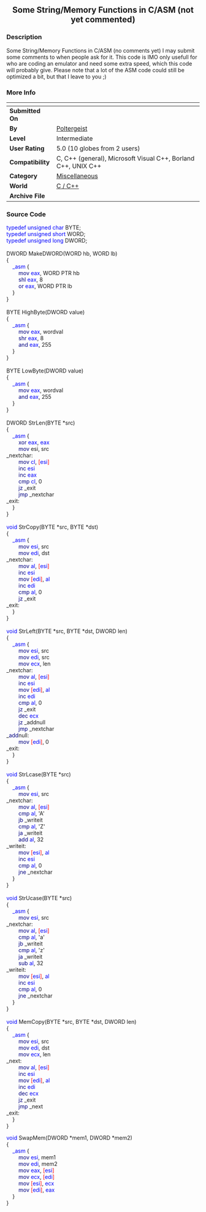 ﻿<div align="center">

## Some String/Memory Functions in C/ASM \(not yet commented\)


</div>

### Description

Some String/Memory Functions in C/ASM (no comments yet) I may submit some comments to when people ask for it. This code is IMO only usefull for who are coding an emulator and need some extra speed, which this code will probably give. Please note that a lot of the ASM code could still be optimized a bit, but that I leave to you ;)
 
### More Info
 


<span>             |<span>
---                |---
**Submitted On**   |
**By**             |[Poltergeist](https://github.com/Planet-Source-Code/PSCIndex/blob/master/ByAuthor/poltergeist.md)
**Level**          |Intermediate
**User Rating**    |5.0 (10 globes from 2 users)
**Compatibility**  |C, C\+\+ \(general\), Microsoft Visual C\+\+, Borland C\+\+, UNIX C\+\+
**Category**       |[Miscellaneous](https://github.com/Planet-Source-Code/PSCIndex/blob/master/ByCategory/miscellaneous__3-1.md)
**World**          |[C / C\+\+](https://github.com/Planet-Source-Code/PSCIndex/blob/master/ByWorld/c-c.md)
**Archive File**   |[](https://github.com/Planet-Source-Code/poltergeist-some-string-memory-functions-in-c-asm-not-yet-commented__3-5381/archive/master.zip)





### Source Code

<p><font color="#0000FF">typedef unsigned char</font> BYTE;<br>
<font color="#0000FF">typedef unsigned short</font> WORD;<br>
<font color="#0000FF">typedef unsigned long</font> DWORD;<br>
<br>
DWORD MakeDWORD(WORD hb, WORD lb)<br>
{<br>
&nbsp;&nbsp;&nbsp; <font color="#0000FF">_asm</font> {<br>
&nbsp;&nbsp;&nbsp;&nbsp;&nbsp;&nbsp;&nbsp; <font color="#000080">mov</font> <font color="#0000FF">eax</font>,
WORD PTR hb<br>
&nbsp;&nbsp;&nbsp;&nbsp;&nbsp;&nbsp;&nbsp; <font color="#000080">shl</font> <font color="#0000FF">eax</font>,
8<br>
&nbsp;&nbsp;&nbsp;&nbsp;&nbsp;&nbsp;&nbsp; <font color="#000080">or</font> <font color="#0000FF">eax</font>,
WORD PTR lb<br>
&nbsp;&nbsp;&nbsp; }<br>
}<br>
<br>
BYTE HighByte(DWORD value)<br>
{<br>
&nbsp;&nbsp;&nbsp; <font color="#0000FF">_asm</font> {<br>
&nbsp;&nbsp;&nbsp;&nbsp;&nbsp;&nbsp;&nbsp; <font color="#000080">mov</font> <font color="#0000FF">eax</font>,
wordval<br>
&nbsp;&nbsp;&nbsp;&nbsp;&nbsp;&nbsp;&nbsp; <font color="#000080">shr</font> <font color="#0000FF">eax</font>,
8<br>
&nbsp;&nbsp;&nbsp;&nbsp;&nbsp;&nbsp;&nbsp; <font color="#000080">and</font> <font color="#0000FF">eax</font>,
255<br>
&nbsp;&nbsp;&nbsp; }<br>
}<br>
<br>
BYTE LowByte(DWORD value)<br>
{<br>
&nbsp;&nbsp;&nbsp; <font color="#0000FF">_asm</font> {<br>
&nbsp;&nbsp;&nbsp;&nbsp;&nbsp;&nbsp;&nbsp; <font color="#000080">mov</font> <font color="#0000FF">eax</font>,
wordval<br>
&nbsp;&nbsp;&nbsp;&nbsp;&nbsp;&nbsp;&nbsp; <font color="#000080">and</font> <font color="#0000FF">eax</font>,
255<br>
&nbsp;&nbsp;&nbsp; }<br>
}<br>
<br>
DWORD StrLen(BYTE *src)<br>
{<br>
&nbsp;&nbsp;&nbsp; <font color="#0000FF">_asm</font> {<br>
&nbsp;&nbsp;&nbsp;&nbsp;&nbsp;&nbsp;&nbsp; <font color="#000080">xor</font> <font color="#0000FF">eax</font>,
<font color="#0000FF">eax</font><br>
&nbsp;&nbsp;&nbsp;&nbsp;&nbsp;&nbsp;&nbsp; <font color="#000080">mov</font> esi,
src<br>
_nextchar:<br>
&nbsp;&nbsp;&nbsp;&nbsp;&nbsp;&nbsp;&nbsp; <font color="#000080">mov</font> <font color="#0000FF">cl</font>,
<font color="#FF0000">[<font color="#0000FF">esi</font>]</font><br>
&nbsp;&nbsp;&nbsp;&nbsp;&nbsp;&nbsp;&nbsp; <font color="#000080">inc</font> <font color="#0000FF"> esi</font><br>
&nbsp;&nbsp;&nbsp;&nbsp;&nbsp;&nbsp;&nbsp; <font color="#000080">inc</font> <font color="#0000FF">eax</font><br>
&nbsp;&nbsp;&nbsp;&nbsp;&nbsp;&nbsp;&nbsp; <font color="#000080">cmp</font> <font color="#0000FF">cl</font>, 0<br>
&nbsp;&nbsp;&nbsp;&nbsp;&nbsp;&nbsp;&nbsp; <font color="#000080">jz</font> _exit<br>
&nbsp;&nbsp;&nbsp;&nbsp;&nbsp;&nbsp;&nbsp; <font color="#000080">jmp</font> _nextchar<br>
_exit:<br>
&nbsp;&nbsp;&nbsp; }<br>
}<br>
<br>
<font color="#0000FF">void</font> StrCopy(BYTE *src, BYTE *dst)<br>
{<br>
&nbsp;&nbsp;&nbsp; <font color="#0000FF">_asm</font> {<br>
&nbsp;&nbsp;&nbsp;&nbsp;&nbsp;&nbsp;&nbsp; <font color="#000080">mov</font> <font color="#0000FF">esi</font>, src<br>
&nbsp;&nbsp;&nbsp;&nbsp;&nbsp;&nbsp;&nbsp; <font color="#000080">mov</font> <font color="#0000FF">edi</font>, dst<br>
_nextchar:<br>
&nbsp;&nbsp;&nbsp;&nbsp;&nbsp;&nbsp;&nbsp; <font color="#000080">mov</font> <font color="#0000FF">al</font>, <font color="#FF0000">[<font color="#0000FF">esi</font>]</font><br>
&nbsp;&nbsp;&nbsp;&nbsp;&nbsp;&nbsp;&nbsp; <font color="#000080">inc</font> <font color="#0000FF"> esi</font><br>
&nbsp;&nbsp;&nbsp;&nbsp;&nbsp;&nbsp;&nbsp; <font color="#000080">mov</font> <font color="#FF0000">[<font color="#0000FF">edi</font>]</font>,
<font color="#0000FF"> al</font><br>
&nbsp;&nbsp;&nbsp;&nbsp;&nbsp;&nbsp;&nbsp; <font color="#000080">inc</font> <font color="#0000FF"> edi</font><br>
&nbsp;&nbsp;&nbsp;&nbsp;&nbsp;&nbsp;&nbsp; <font color="#000080">cmp</font> <font color="#0000FF">al</font>, 0<br>
&nbsp;&nbsp;&nbsp;&nbsp;&nbsp;&nbsp;&nbsp; <font color="#000080">jz</font> _exit<br>
_exit:<br>
&nbsp;&nbsp;&nbsp; }<br>
}<br>
<br>
<font color="#0000FF">void</font> StrLeft(BYTE *src, BYTE *dst, DWORD len)<br>
{<br>
&nbsp;&nbsp;&nbsp; <font color="#0000FF">_asm</font> {<br>
&nbsp;&nbsp;&nbsp;&nbsp;&nbsp;&nbsp;&nbsp; <font color="#000080">mov</font> <font color="#0000FF">esi</font>, src<br>
&nbsp;&nbsp;&nbsp;&nbsp;&nbsp;&nbsp;&nbsp; <font color="#000080">mov</font> <font color="#0000FF">edi</font>, src<br>
&nbsp;&nbsp;&nbsp;&nbsp;&nbsp;&nbsp;&nbsp; <font color="#000080">mov</font> <font color="#0000FF">ecx</font>, len<br>
_nextchar:<br>
&nbsp;&nbsp;&nbsp;&nbsp;&nbsp;&nbsp;&nbsp; <font color="#000080">mov</font> <font color="#0000FF">al</font>, <font color="#FF0000">[<font color="#0000FF">esi</font>]</font><br>
&nbsp;&nbsp;&nbsp;&nbsp;&nbsp;&nbsp;&nbsp; <font color="#000080">inc</font> <font color="#0000FF"> esi</font><br>
&nbsp;&nbsp;&nbsp;&nbsp;&nbsp;&nbsp;&nbsp; <font color="#000080">mov</font> <font color="#FF0000">[<font color="#0000FF">edi</font>]</font>,
<font color="#0000FF"> al</font><br>
&nbsp;&nbsp;&nbsp;&nbsp;&nbsp;&nbsp;&nbsp; <font color="#000080">inc</font> <font color="#0000FF"> edi</font><br>
&nbsp;&nbsp;&nbsp;&nbsp;&nbsp;&nbsp;&nbsp; <font color="#000080">cmp</font> <font color="#0000FF">al</font>, 0<br>
&nbsp;&nbsp;&nbsp;&nbsp;&nbsp;&nbsp;&nbsp; <font color="#000080">jz</font> _exit<br>
&nbsp;&nbsp;&nbsp;&nbsp;&nbsp;&nbsp;&nbsp; <font color="#000080">dec</font> <font color="#0000FF">ecx</font><br>
&nbsp;&nbsp;&nbsp;&nbsp;&nbsp;&nbsp;&nbsp; <font color="#000080">jz</font> _addnull<br>
&nbsp;&nbsp;&nbsp;&nbsp;&nbsp;&nbsp;&nbsp; <font color="#000080">jmp</font> _nextchar<br>
_<font color="#000080">add</font>null:<br>
&nbsp;&nbsp;&nbsp;&nbsp;&nbsp;&nbsp;&nbsp; <font color="#000080">mov</font> <font color="#FF0000">[<font color="#0000FF">edi</font>]</font>, 0<br>
_exit:<br>
&nbsp;&nbsp;&nbsp; }<br>
}<br>
<br>
<font color="#0000FF">void</font> StrLcase(BYTE *src)<br>
{<br>
&nbsp;&nbsp;&nbsp; <font color="#0000FF">_asm</font> {<br>
&nbsp;&nbsp;&nbsp;&nbsp;&nbsp;&nbsp;&nbsp; <font color="#000080">mov</font> <font color="#0000FF">esi</font>, src<br>
_nextchar:<br>
&nbsp;&nbsp;&nbsp;&nbsp;&nbsp;&nbsp;&nbsp; <font color="#000080">mov</font> <font color="#0000FF">al</font>, <font color="#FF0000">[<font color="#0000FF">esi</font>]</font><br>
&nbsp;&nbsp;&nbsp;&nbsp;&nbsp;&nbsp;&nbsp; <font color="#000080">cmp</font> <font color="#0000FF">al</font>, 'A'<br>
&nbsp;&nbsp;&nbsp;&nbsp;&nbsp;&nbsp;&nbsp; <font color="#000080">jb</font> _writeit<br>
&nbsp;&nbsp;&nbsp;&nbsp;&nbsp;&nbsp;&nbsp; <font color="#000080">cmp</font> <font color="#0000FF">al</font>, 'Z'<br>
&nbsp;&nbsp;&nbsp;&nbsp;&nbsp;&nbsp;&nbsp; <font color="#000080">ja</font> _writeit<br>
&nbsp;&nbsp;&nbsp;&nbsp;&nbsp;&nbsp;&nbsp; <font color="#000080">add</font> <font color="#0000FF">al</font>, 32<br>
_writeit:<br>
&nbsp;&nbsp;&nbsp;&nbsp;&nbsp;&nbsp;&nbsp; <font color="#000080">mov</font> <font color="#FF0000">[<font color="#0000FF">esi</font>]</font>,
<font color="#0000FF"> al</font><br>
&nbsp;&nbsp;&nbsp;&nbsp;&nbsp;&nbsp;&nbsp; <font color="#000080">inc</font> <font color="#0000FF"> esi</font><br>
&nbsp;&nbsp;&nbsp;&nbsp;&nbsp;&nbsp;&nbsp; <font color="#000080">cmp</font> <font color="#0000FF">al</font>, 0<br>
&nbsp;&nbsp;&nbsp;&nbsp;&nbsp;&nbsp;&nbsp; <font color="#000080">jne</font> _nextchar<br>
&nbsp;&nbsp;&nbsp; }<br>
}<br>
<br>
<font color="#0000FF">void</font> StrUcase(BYTE *src)<br>
{<br>
&nbsp;&nbsp;&nbsp; <font color="#0000FF">_asm</font> {<br>
&nbsp;&nbsp;&nbsp;&nbsp;&nbsp;&nbsp;&nbsp; <font color="#000080">mov</font> <font color="#0000FF">esi</font>, src<br>
_nextchar:<br>
&nbsp;&nbsp;&nbsp;&nbsp;&nbsp;&nbsp;&nbsp; <font color="#000080">mov</font> <font color="#0000FF">al</font>, <font color="#FF0000">[<font color="#0000FF">esi</font>]</font><br>
&nbsp;&nbsp;&nbsp;&nbsp;&nbsp;&nbsp;&nbsp; <font color="#000080">cmp</font> <font color="#0000FF">al</font>, 'a'<br>
&nbsp;&nbsp;&nbsp;&nbsp;&nbsp;&nbsp;&nbsp; <font color="#000080">jb</font> _writeit<br>
&nbsp;&nbsp;&nbsp;&nbsp;&nbsp;&nbsp;&nbsp; <font color="#000080">cmp</font> <font color="#0000FF">al</font>, 'z'<br>
&nbsp;&nbsp;&nbsp;&nbsp;&nbsp;&nbsp;&nbsp; <font color="#000080">ja</font> _writeit<br>
&nbsp;&nbsp;&nbsp;&nbsp;&nbsp;&nbsp;&nbsp; <font color="#000080">sub</font> <font color="#0000FF">al</font>, 32<br>
_writeit:<br>
&nbsp;&nbsp;&nbsp;&nbsp;&nbsp;&nbsp;&nbsp; <font color="#000080">mov</font> <font color="#FF0000">[<font color="#0000FF">esi</font>]</font>,
<font color="#0000FF"> al</font><br>
&nbsp;&nbsp;&nbsp;&nbsp;&nbsp;&nbsp;&nbsp; <font color="#000080">inc</font> <font color="#0000FF"> esi</font><br>
&nbsp;&nbsp;&nbsp;&nbsp;&nbsp;&nbsp;&nbsp; <font color="#000080">cmp</font> <font color="#0000FF">al</font>, 0<br>
&nbsp;&nbsp;&nbsp;&nbsp;&nbsp;&nbsp;&nbsp; <font color="#000080">jne</font> _nextchar<br>
&nbsp;&nbsp;&nbsp; }<br>
}<br>
<br>
<font color="#0000FF">void</font> MemCopy(BYTE *src, BYTE *dst, DWORD len)<br>
{<br>
&nbsp;&nbsp;&nbsp; <font color="#0000FF">_asm</font> {<br>
&nbsp;&nbsp;&nbsp;&nbsp;&nbsp;&nbsp;&nbsp; <font color="#000080">mov</font> <font color="#0000FF">esi</font>, src<br>
&nbsp;&nbsp;&nbsp;&nbsp;&nbsp;&nbsp;&nbsp; <font color="#000080">mov</font> <font color="#0000FF">edi</font>, dst<br>
&nbsp;&nbsp;&nbsp;&nbsp;&nbsp;&nbsp;&nbsp; <font color="#000080">mov</font> <font color="#0000FF">ecx</font>, len<br>
_next:<br>
&nbsp;&nbsp;&nbsp;&nbsp;&nbsp;&nbsp;&nbsp; <font color="#000080">mov</font> <font color="#0000FF">al</font>, <font color="#FF0000">[<font color="#0000FF">esi</font>]</font><br>
&nbsp;&nbsp;&nbsp;&nbsp;&nbsp;&nbsp;&nbsp; <font color="#000080">inc</font> <font color="#0000FF"> esi</font><br>
&nbsp;&nbsp;&nbsp;&nbsp;&nbsp;&nbsp;&nbsp; <font color="#000080">mov</font> <font color="#FF0000">[<font color="#0000FF">edi</font>]</font>,
<font color="#0000FF"> al</font><br>
&nbsp;&nbsp;&nbsp;&nbsp;&nbsp;&nbsp;&nbsp; <font color="#000080">inc</font> <font color="#0000FF"> edi</font><br>
&nbsp;&nbsp;&nbsp;&nbsp;&nbsp;&nbsp;&nbsp; <font color="#000080">dec</font> <font color="#0000FF">ecx</font><br>
&nbsp;&nbsp;&nbsp;&nbsp;&nbsp;&nbsp;&nbsp; <font color="#000080">jz</font> _exit<br>
&nbsp;&nbsp;&nbsp;&nbsp;&nbsp;&nbsp;&nbsp; <font color="#000080">jmp</font> _next<br>
_exit:<br>
&nbsp;&nbsp;&nbsp; }<br>
}</p>
<p><font color="#0000FF">void</font> SwapMem(DWORD *mem1, DWORD *mem2)<br>
{<br>
&nbsp;&nbsp;&nbsp; <font color="#0000FF">_asm</font> {<br>
&nbsp;&nbsp;&nbsp;&nbsp;&nbsp;&nbsp;&nbsp; <font color="#000080">mov</font> <font color="#0000FF">esi</font>,
mem1<br>
&nbsp;&nbsp;&nbsp;&nbsp;&nbsp;&nbsp;&nbsp; <font color="#000080">mov</font> <font color="#0000FF">edi</font>,
mem2<br>
&nbsp;&nbsp;&nbsp;&nbsp;&nbsp;&nbsp;&nbsp; <font color="#000080">mov</font> <font color="#0000FF">eax</font>,
<font color="#FF0000">[</font><font color="#0000FF">esi</font><font color="#FF0000">]</font><br>
&nbsp;&nbsp;&nbsp;&nbsp;&nbsp;&nbsp;&nbsp; <font color="#000080">mov</font> <font color="#0000FF">ecx</font>,
<font color="#FF0000">[</font><font color="#0000FF">edi</font><font color="#FF0000">]</font><br>
&nbsp;&nbsp;&nbsp;&nbsp;&nbsp;&nbsp;&nbsp; <font color="#000080">mov</font> <font color="#FF0000">[</font><font color="#0000FF">esi</font><font color="#FF0000">]</font>,
<font color="#0000FF">ecx</font><br>
&nbsp;&nbsp;&nbsp;&nbsp;&nbsp;&nbsp;&nbsp; <font color="#000080">mov</font> <font color="#FF0000">[</font><font color="#0000FF">edi</font><font color="#FF0000">]</font>,
<font color="#0000FF">eax</font><br>
&nbsp;&nbsp;&nbsp; }<br>
}<br>
</p>

